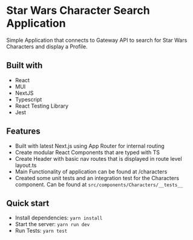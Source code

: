 # Star Wars Character Search Application

Simple Application that connects to Gateway API to search for Star Wars Characters and display a Profile.

## Built with

- React
- MUI
- NextJS
- Typescript
- React Testing Library
- Jest

## Features

- Built with latest Next.js using App Router for internal routing
- Create modular React Components that are typed with TS
- Create Header with basic nav routes that is displayed in route level layout.ts
- Main Functionality of application can be found at /characters
- Created some unit tests and an integration test for the Characters component. Can be found at `src/components/Characters/__tests__`

## Quick start

- Install dependencies: `yarn install`
- Start the server: `yarn run dev`
- Run Tests: `yarn test`
